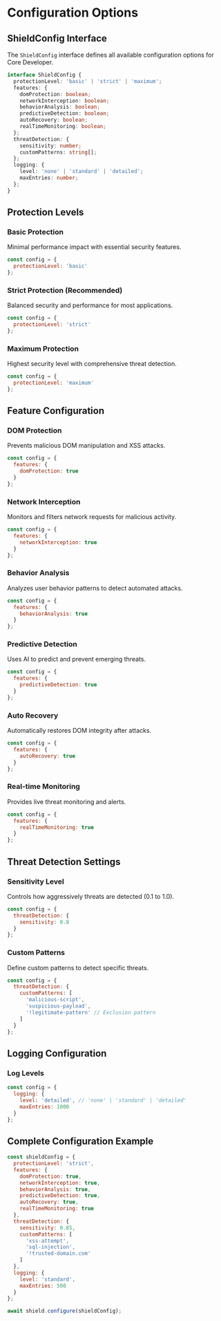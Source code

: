 # Configuration Options

## ShieldConfig Interface

The `ShieldConfig` interface defines all available configuration options for Core Developer.

```typescript
interface ShieldConfig {
  protectionLevel: 'basic' | 'strict' | 'maximum';
  features: {
    domProtection: boolean;
    networkInterception: boolean;
    behaviorAnalysis: boolean;
    predictiveDetection: boolean;
    autoRecovery: boolean;
    realTimeMonitoring: boolean;
  };
  threatDetection: {
    sensitivity: number;
    customPatterns: string[];
  };
  logging: {
    level: 'none' | 'standard' | 'detailed';
    maxEntries: number;
  };
}
```

## Protection Levels

### Basic Protection
Minimal performance impact with essential security features.

```javascript
const config = {
  protectionLevel: 'basic'
};
```

### Strict Protection (Recommended)
Balanced security and performance for most applications.

```javascript
const config = {
  protectionLevel: 'strict'
};
```

### Maximum Protection
Highest security level with comprehensive threat detection.

```javascript
const config = {
  protectionLevel: 'maximum'
};
```

## Feature Configuration

### DOM Protection
Prevents malicious DOM manipulation and XSS attacks.

```javascript
const config = {
  features: {
    domProtection: true
  }
};
```

### Network Interception
Monitors and filters network requests for malicious activity.

```javascript
const config = {
  features: {
    networkInterception: true
  }
};
```

### Behavior Analysis
Analyzes user behavior patterns to detect automated attacks.

```javascript
const config = {
  features: {
    behaviorAnalysis: true
  }
};
```

### Predictive Detection
Uses AI to predict and prevent emerging threats.

```javascript
const config = {
  features: {
    predictiveDetection: true
  }
};
```

### Auto Recovery
Automatically restores DOM integrity after attacks.

```javascript
const config = {
  features: {
    autoRecovery: true
  }
};
```

### Real-time Monitoring
Provides live threat monitoring and alerts.

```javascript
const config = {
  features: {
    realTimeMonitoring: true
  }
};
```

## Threat Detection Settings

### Sensitivity Level
Controls how aggressively threats are detected (0.1 to 1.0).

```javascript
const config = {
  threatDetection: {
    sensitivity: 0.8
  }
};
```

### Custom Patterns
Define custom patterns to detect specific threats.

```javascript
const config = {
  threatDetection: {
    customPatterns: [
      'malicious-script',
      'suspicious-payload',
      '!legitimate-pattern' // Exclusion pattern
    ]
  }
};
```

## Logging Configuration

### Log Levels

```javascript
const config = {
  logging: {
    level: 'detailed', // 'none' | 'standard' | 'detailed'
    maxEntries: 1000
  }
};
```

## Complete Configuration Example

```javascript
const shieldConfig = {
  protectionLevel: 'strict',
  features: {
    domProtection: true,
    networkInterception: true,
    behaviorAnalysis: true,
    predictiveDetection: true,
    autoRecovery: true,
    realTimeMonitoring: true
  },
  threatDetection: {
    sensitivity: 0.85,
    customPatterns: [
      'xss-attempt',
      'sql-injection',
      '!trusted-domain.com'
    ]
  },
  logging: {
    level: 'standard',
    maxEntries: 500
  }
};

await shield.configure(shieldConfig);
```